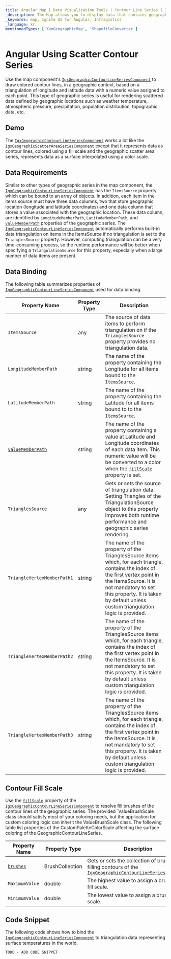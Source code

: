 ```yaml
---
title: Angular Map | Data Visualization Tools | Contour Line Series | Infragistics
_description: The Map allows you to display data that contains geographic locations from view models or geo-spatial data loaded from shape files on geographic imagery maps.View the demo, dependencies, usage and toolbar for more information.
_keywords: map, Ignite UI for Angular, Infragistics
_language: kr
mentionedTypes: ['XamGeographicMap', 'ShapefileConverter']
---
```


# Angular Using Scatter Contour Series

Use the map component's [`IgxGeographicContourLineSeriesComponent`]({environment:dvApiBaseUrl}/products/ignite-ui-angular/api/docs/typescript/latest/classes/igxgeographiccontourlineseriescomponent.html) to draw colored contour lines, in a geographic context, based on a triangulation of longitude and latitude data with a numeric value assigned to each point. This type of geographic series is useful for rendering scattered data defined by geographic locations such as weather temperature, atmospheric pressure, precipitation, population distribution, topographic data, etc.

## Demo

<code-view style="height: 400px" alt="Angular geo map type scatter contour series"
  data-demos-base-url="{environment:dvDemosBaseUrl}"
           iframe-src="{environment:dvDemosBaseUrl}/maps/geo-map-type-scatter-contour-series"
                                        github-src="maps/geo-map/type-scatter-contour-series">
</code-view>


<div class="divider--half"></div>

The [`IgxGeographicContourLineSeriesComponent`]({environment:dvApiBaseUrl}/products/ignite-ui-angular/api/docs/typescript/latest/classes/igxgeographiccontourlineseriescomponent.html) works a lot like the [`IgxGeographicScatterAreaSeriesComponent`]({environment:dvApiBaseUrl}/products/ignite-ui-angular/api/docs/typescript/latest/classes/igxgeographicscatterareaseriescomponent.html) except that it represents data as contour lines, colored using a fill scale and the geographic scatter area series, represents data as a surface interpolated using a color scale.

## Data Requirements

Similar to other types of geographic series in the map component, the [`IgxGeographicContourLineSeriesComponent`]({environment:dvApiBaseUrl}/products/ignite-ui-angular/api/docs/typescript/latest/classes/igxgeographiccontourlineseriescomponent.html) has the `ItemsSource` property which can be bound to an array of objects. In addition, each item in the items source must have three data columns, two that store geographic location (longitude and latitude coordinates) and one data column that stores a value associated with the geographic location. These data column, are identified by `LongitudeMemberPath`, `LatitudeMemberPath`, and [`valueMemberPath`]({environment:dvApiBaseUrl}/products/ignite-ui-angular/api/docs/typescript/latest/classes/igxgeographiccontourlineseriescomponent.html#valuememberpath) properties of the geographic series.
The [`IgxGeographicContourLineSeriesComponent`]({environment:dvApiBaseUrl}/products/ignite-ui-angular/api/docs/typescript/latest/classes/igxgeographiccontourlineseriescomponent.html) automatically performs built-in data triangulation on items in the ItemsSource if no triangulation is set to the `TrianglesSource` property. However, computing triangulation can be a very time-consuming process, so the runtime performance will be better when specifying a `TriangulationSource` for this property, especially when a large number of data items are present.

## Data Binding

The following table summarizes properties of [`IgxGeographicContourLineSeriesComponent`]({environment:dvApiBaseUrl}/products/ignite-ui-angular/api/docs/typescript/latest/classes/igxgeographiccontourlineseriescomponent.html) used for data binding.

| Property Name  | Property Type   | Description   |
|--------------|---------------| ---------------|
|`ItemsSource`|any|The source of data items to perform triangulation on if the `TrianglesSource` property provides no triangulation data.|
|`LongitudeMemberPath`|string|The name of the property containing the Longitude for all items bound to the `ItemsSource`.|
|`LatitudeMemberPath`|string|The name of the property containing the Latitude for all items bound to to the `ItemsSource`.|
|[`valueMemberPath`]({environment:dvApiBaseUrl}/products/ignite-ui-angular/api/docs/typescript/latest/classes/igxgeographiccontourlineseriescomponent.html#valuememberpath)|string|The name of the property containing a value at Latitude and Longitude coordinates of each data item. This numeric value will be be converted to a color when the [`fillScale`]({environment:dvApiBaseUrl}/products/ignite-ui-angular/api/docs/typescript/latest/classes/igxgeographiccontourlineseriescomponent.html#fillscale) property is set.|
|`TrianglesSource`|any|Gets or sets the source of triangulation data. Setting Triangles of the TriangulationSource object to this property improves both runtime performance and geographic series rendering.|
|`TriangleVertexMemberPath1`|string|The name of the property of the TrianglesSource items which, for each triangle, contains the index of the first vertex point in the ItemsSource. It is not mandatory to set this property. It is taken by default unless custom triangulation logic is provided.|
|`TriangleVertexMemberPath2`|string| The name of the property of the TrianglesSource items which, for each triangle, contains the index of the first vertex point in the ItemsSource. It is not mandatory to set this property. It is taken by default unless custom triangulation logic is provided.|
|`TriangleVertexMemberPath3`|string|The name of the property of the TrianglesSource items which, for each triangle, contains the index of the first vertex point in the ItemsSource. It is not mandatory to set this property. It is taken by default unless custom triangulation logic is provided.|

## Contour Fill Scale

Use the [`fillScale`]({environment:dvApiBaseUrl}/products/ignite-ui-angular/api/docs/typescript/latest/classes/igxgeographiccontourlineseriescomponent.html#fillscale) property of the [`IgxGeographicContourLineSeriesComponent`]({environment:dvApiBaseUrl}/products/ignite-ui-angular/api/docs/typescript/latest/classes/igxgeographiccontourlineseriescomponent.html) to resolve fill brushes of the contour lines of the geographic series.
The provided \`ValueBrushScale class should satisfy most of your coloring needs, but the application for custom coloring logic can inherit the ValueBrushScale class.
The following table list properties of the CustomPaletteColorScale affecting the surface coloring of the GeographicContourLineSeries.

| Property Name  | Property Type   | Description   |
|--------------|---------------| ---------------|
|[`brushes`]({environment:dvApiBaseUrl}/products/ignite-ui-angular/api/docs/typescript/latest/classes/igxseriesviewercomponent.html#brushes)|BrushCollection|Gets or sets the collection of brushes for filling contours of the [`IgxGeographicContourLineSeriesComponent`]({environment:dvApiBaseUrl}/products/ignite-ui-angular/api/docs/typescript/latest/classes/igxgeographiccontourlineseriescomponent.html)|
|`MaximumValue`|double|The highest value to assign a brush in a fill scale.|
|`MinimumValue`|double|The lowest value to assign a brush in a fill scale.|

## Code Snippet

The following code shows how to bind the [`IgxGeographicContourLineSeriesComponent`]({environment:dvApiBaseUrl}/products/ignite-ui-angular/api/docs/typescript/latest/classes/igxgeographiccontourlineseriescomponent.html) to triangulation data representing surface temperatures in the world.

<!-- Angular -->

```html
TODO - ADD CODE SNIPPET
```
